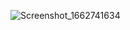 ![Screenshot_1662741634](https://user-images.githubusercontent.com/24587856/189399633-4e6750fe-ce27-4602-8327-c5aec6e81ced.png)
